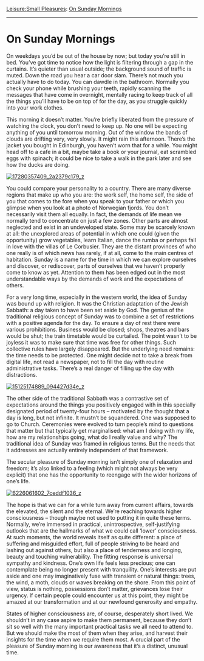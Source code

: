 [Leisure:](https://www.theschooloflife.com/thebookoflife/category/leisure/)[Small Pleasures](https://www.theschooloflife.com/thebookoflife/category/leisure/small-pleasures/): [On Sunday Mornings](https://www.theschooloflife.com/thebookoflife/on-sunday-mornings/)

* * *

# On Sunday Mornings

On weekdays you’d be out of the house by now; but today you’re still in bed. You’ve got time to notice how the light is filtering through a gap in the curtains. It’s quieter than usual outside; the background sound of traffic is muted. Down the road you hear a car door slam. There’s not much you actually have to do today. You can dawdle in the bathroom. Normally you check your phone while brushing your teeth, rapidly scanning the messages that have come in overnight, mentally racing to keep track of all the things you’ll have to be on top of for the day, as you struggle quickly into your work clothes.

This morning it doesn’t matter. You’re briefly liberated from the pressure of watching the clock, you don’t need to keep up. No one will be expecting anything of you until tomorrow morning. Out of the window the bands of clouds are drifting very, very slowly. It might rain this afternoon. There’s the jacket you bought in Edinburgh, you haven’t worn that for a while. You might head off to a cafe in a bit, maybe take a book or your journal, eat scrambled eggs with spinach; it could be nice to take a walk in the park later and see how the ducks are doing.

[![17280357409_2a2379c179_z](https://www.theschooloflife.com/thebookoflife/wp-content/uploads/2014/10/17280357409_2a2379c179_z.jpg)](http://www.thebookoflife.org/wp-content/uploads/2014/10/17280357409_2a2379c179_z.jpg)

You could compare your personality to a country. There are many diverse regions that make up who you are: the work self, the home self, the side of you that comes to the fore when you speak to your father or which you glimpse when you look at a photo of Norwegian fjords. You don’t necessarily visit them all equally. In fact, the demands of life mean we normally tend to concentrate on just a few zones. Other parts are almost neglected and exist in an undeveloped state. Some may be scarcely known at all: the unexplored areas of potential in which one could (given the opportunity) grow vegetables, learn Italian, dance the rumba or perhaps fall in love with the villas of Le Corbusier. They are the distant provinces of who one really is of which news has rarely, if at all, come to the main centres of habitation. Sunday is a name for the time in which we can explore ourselves and discover, or rediscover, parts of ourselves that we haven’t properly come to know as yet. Attention to them has been edged out in the most understandable ways by the demands of work and the expectations of others.

For a very long time, especially in the western world, the idea of Sunday was bound up with religion. It was the Christian adaptation of the Jewish Sabbath: a day taken to have been set aside by God. The genius of the traditional religious concept of Sunday was to combine a set of restrictions with a positive agenda for the day. To ensure a day of rest there were various prohibitions. Business would be closed; shops, theatres and bars would be shut; the train timetable would be curtailed. The point wasn’t to be joyless it was to make sure that time was free for other things. Such collective rules have largely disappeared. But the underlying need remains: the time needs to be protected. One might decide not to take a break from digital life, not read a newspaper, not to fill the day with routine administrative tasks. There’s a real danger of filling up the day with distractions.

[![15125174889_094427d34e_z](https://www.theschooloflife.com/thebookoflife/wp-content/uploads/2014/10/15125174889_094427d34e_z1.jpg)](http://www.thebookoflife.org/wp-content/uploads/2014/10/15125174889_094427d34e_z1.jpg)

The other side of the traditional Sabbath was a contrastive set of expectations around the things you positively engaged with in this specially designated period of twenty-four hours – motivated by the thought that a day is long, but not infinite. It mustn’t be squandered. One was supposed to go to Church. Ceremonies were evolved to turn people’s mind to questions that matter but that typically get marginalised: what am I doing with my life, how are my relationships going, what do I really value and why? The traditional idea of Sunday was framed in religious terms. But the needs that it addresses are actually entirely independent of that framework.

The secular pleasure of Sunday morning isn’t simply one of relaxation and freedom; it’s also linked to a feeling (which might not always be very explicit) that one has the opportunity to reengage with the wider horizons of one’s life.

[![6226061602_7ceddf1036_z](https://www.theschooloflife.com/thebookoflife/wp-content/uploads/2014/10/6226061602_7ceddf1036_z.jpg)](http://www.thebookoflife.org/wp-content/uploads/2014/10/6226061602_7ceddf1036_z.jpg)

The hope is that we can for a while turn away from current affairs, towards the elevated, the silent and the eternal. We’re reaching towards higher consciousness – though maybe not used to putting it in quite these terms. Normally, we’re immersed in practical, unintrospective, self-justifying outlooks that are the hallmarks of what we could call ‘lower’ consciousness. At such moments, the world reveals itself as quite different: a place of suffering and misguided effort, full of people striving to be heard and lashing out against others, but also a place of tenderness and longing, beauty and touching vulnerability. The fitting response is universal sympathy and kindness. One’s own life feels less precious; one can contemplate being no longer present with tranquility. One’s interests are put aside and one may imaginatively fuse with transient or natural things: trees, the wind, a moth, clouds or waves breaking on the shore. From this point of view, status is nothing, possessions don’t matter, grievances lose their urgency. If certain people could encounter us at this point, they might be amazed at our transformation and at our newfound generosity and empathy.

States of higher consciousness are, of course, desperately short lived. We shouldn’t in any case aspire to make them permanent, because they don’t sit so well with the many important practical tasks we all need to attend to. But we should make the most of them when they arise, and harvest their insights for the time when we require them most. A crucial part of the pleasure of Sunday morning is our awareness that it’s a distinct, unusual time.

